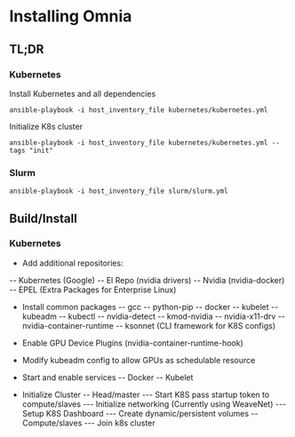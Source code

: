 # Installing Omnia

## TL;DR

### Kubernetes
Install Kubernetes and all dependencies
```
ansible-playbook -i host_inventory_file kubernetes/kubernetes.yml
```

Initialize K8s cluster
```
ansible-playbook -i host_inventory_file kubernetes/kubernetes.yml --tags "init"
```
### Slurm
```
ansible-playbook -i host_inventory_file slurm/slurm.yml
```

## Build/Install
### Kubernetes

- Add additional repositories:

-- Kubernetes (Google)
-- El Repo (nvidia drivers)
-- Nvidia (nvidia-docker)
-- EPEL (Extra Packages for Enterprise Linux)

- Install common packages
-- gcc
-- python-pip
-- docker
-- kubelet
-- kubeadm
-- kubectl
-- nvidia-detect
-- kmod-nvidia
-- nvidia-x11-drv
-- nvidia-container-runtime
-- ksonnet (CLI framework for K8S configs)

- Enable GPU Device Plugins (nvidia-container-runtime-hook)

- Modify kubeadm config to allow GPUs as schedulable resource 

- Start and enable services
-- Docker
-- Kubelet

- Initialize Cluster
-- Head/master
--- Start K8S pass startup token to compute/slaves
--- Initialize networking (Currently using WeaveNet)
--- Setup K8S Dashboard
--- Create dynamic/persistent volumes
-- Compute/slaves
--- Join k8s cluster
